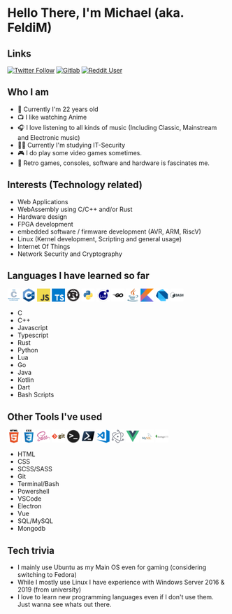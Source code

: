 # Hello There, I'm Michael (aka. FeldiM)

## Links
[![Twitter Follow](https://img.shields.io/twitter/follow/feldim2425?color=blue&logo=twitter&style=for-the-badge)](https://twitter.com/feldim2425)
[![Gitlab](https://img.shields.io/badge/Gitlab-feldim2425-orange?logo=gitlab&style=for-the-badge)](https://gitlab.com/feldim2425)
[![Reddit User](https://img.shields.io/reddit/user-karma/combined/feldim2425?label=u%2Ffeldim2425&logo=reddit&style=for-the-badge)](https://www.reddit.com/user/feldim2425)

## Who I am

* 🎂 Currently I'm 22 years old
* 📺 I like watching Anime
* 🎧 I love listening to all kinds of music (Including Classic, Mainstream and Electronic music)
* 👨‍🎓 Currently I'm studying IT-Security
* 🎮 I do play some video games sometimes.
* 💾 Retro games, consoles, software and hardware is fascinates me.

## Interests (Technology related)
* Web Applications
* WebAssembly using C/C++ and/or Rust
* Hardware design
* FPGA development
* embedded software / firmware development (AVR, ARM, RiscV)
* Linux (Kernel development, Scripting and general usage)
* Internet Of Things
* Network Security and Cryptography

## Languages I have learned so far
<img src="https://raw.githubusercontent.com/github/explore/master/topics/c/c.png" alt="C" width="30px">
<img src="https://raw.githubusercontent.com/github/explore/master/topics/cpp/cpp.png" alt="Cpp" width="30px">
<img src="https://raw.githubusercontent.com/github/explore/master/topics/javascript/javascript.png" alt="javascript" width="30px">
<img src="https://raw.githubusercontent.com/github/explore/master/topics/typescript/typescript.png" alt="typescript" width="30px">
<img src="https://raw.githubusercontent.com/github/explore/master/topics/rust/rust.png" alt="rust" width="30px">
<img src="https://raw.githubusercontent.com/github/explore/master/topics/python/python.png" alt="python" width="30px">
<img src="https://raw.githubusercontent.com/github/explore/master/topics/lua/lua.png" alt="lua" width="30px">
<img src="https://raw.githubusercontent.com/github/explore/master/topics/go/go.png" alt="go" width="30px">
<img src="https://raw.githubusercontent.com/github/explore/master/topics/java/java.png" alt="java" width="30px">
<img src="https://raw.githubusercontent.com/github/explore/master/topics/kotlin/kotlin.png" alt="kotlin" width="30px">
<img src="https://raw.githubusercontent.com/github/explore/master/topics/dart/dart.png" alt="dart" width="30px">
<img src="https://raw.githubusercontent.com/github/explore/master/topics/bash/bash.png" alt="bash" width="30px">

* C
* C++
* Javascript
* Typescript
* Rust
* Python
* Lua
* Go
* Java
* Kotlin
* Dart
* Bash Scripts

## Other Tools I've used

<img src="https://raw.githubusercontent.com/github/explore/master/topics/html/html.png" alt="html" width="30px">
<img src="https://raw.githubusercontent.com/github/explore/master/topics/css/css.png" alt="css" width="30px">
<img src="https://raw.githubusercontent.com/github/explore/master/topics/sass/sass.png" alt="sass" width="30px">
<img src="https://raw.githubusercontent.com/github/explore/master/topics/git/git.png" alt="git" width="30px">
<img src="https://raw.githubusercontent.com/github/explore/master/topics/terminal/terminal.png" alt="terminal" width="30px">
<img src="https://raw.githubusercontent.com/github/explore/master/topics/powershell/powershell.png" alt="powershell" width="30px">
<img src="https://raw.githubusercontent.com/github/explore/master/topics/visual-studio-code/visual-studio-code.png" alt="vscode" width="30px">
<img src="https://raw.githubusercontent.com/github/explore/master/topics/electron/electron.png" alt="electron" width="30px">
<img src="https://raw.githubusercontent.com/github/explore/master/topics/vue/vue.png" alt="vue" width="30px">
<img src="https://raw.githubusercontent.com/github/explore/master/topics/mysql/mysql.png" alt="mysql" width="30px">
<img src="https://raw.githubusercontent.com/github/explore/master/topics/mongodb/mongodb.png" alt="mongodb" width="30px">

* HTML
* CSS
* SCSS/SASS
* Git
* Terminal/Bash
* Powershell
* VSCode
* Electron
* Vue
* SQL/MySQL
* Mongodb


## Tech trivia
* I mainly use Ubuntu as my Main OS even for gaming (considering switching to Fedora)
* While I mostly use Linux I have experience with Windows Server 2016 & 2019 (from university)
* I love to learn new programming languages even if I don't use them. Just wanna see whats out there.
